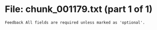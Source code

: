 ﻿# File: chunk_001179.txt (part 1 of 1)
```
Feedback All fields are required unless marked as 'optional'.
```

